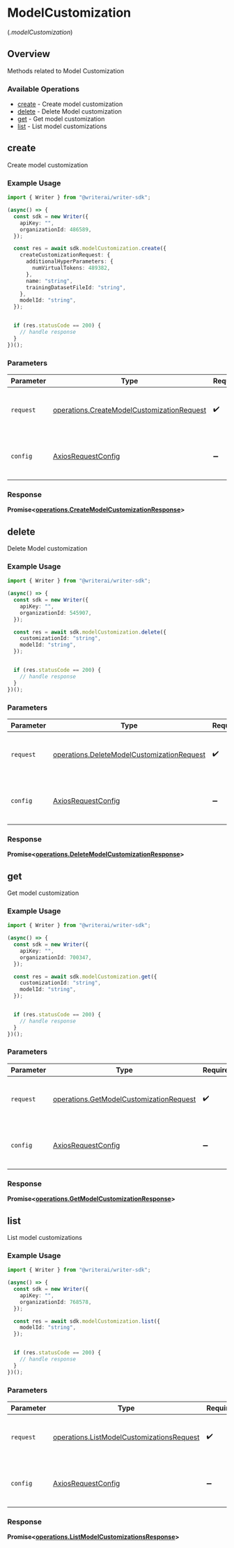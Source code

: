 # ModelCustomization
(*.modelCustomization*)

## Overview

Methods related to Model Customization

### Available Operations

* [create](#create) - Create model customization
* [delete](#delete) - Delete Model customization
* [get](#get) - Get model customization
* [list](#list) - List model customizations

## create

Create model customization

### Example Usage

```typescript
import { Writer } from "@writerai/writer-sdk";

(async() => {
  const sdk = new Writer({
    apiKey: "",
    organizationId: 486589,
  });

  const res = await sdk.modelCustomization.create({
    createCustomizationRequest: {
      additionalHyperParameters: {
        numVirtualTokens: 489382,
      },
      name: "string",
      trainingDatasetFileId: "string",
    },
    modelId: "string",
  });


  if (res.statusCode == 200) {
    // handle response
  }
})();
```

### Parameters

| Parameter                                                                                                | Type                                                                                                     | Required                                                                                                 | Description                                                                                              |
| -------------------------------------------------------------------------------------------------------- | -------------------------------------------------------------------------------------------------------- | -------------------------------------------------------------------------------------------------------- | -------------------------------------------------------------------------------------------------------- |
| `request`                                                                                                | [operations.CreateModelCustomizationRequest](../../models/operations/createmodelcustomizationrequest.md) | :heavy_check_mark:                                                                                       | The request object to use for the request.                                                               |
| `config`                                                                                                 | [AxiosRequestConfig](https://axios-http.com/docs/req_config)                                             | :heavy_minus_sign:                                                                                       | Available config options for making requests.                                                            |


### Response

**Promise<[operations.CreateModelCustomizationResponse](../../models/operations/createmodelcustomizationresponse.md)>**


## delete

Delete Model customization

### Example Usage

```typescript
import { Writer } from "@writerai/writer-sdk";

(async() => {
  const sdk = new Writer({
    apiKey: "",
    organizationId: 545907,
  });

  const res = await sdk.modelCustomization.delete({
    customizationId: "string",
    modelId: "string",
  });


  if (res.statusCode == 200) {
    // handle response
  }
})();
```

### Parameters

| Parameter                                                                                                | Type                                                                                                     | Required                                                                                                 | Description                                                                                              |
| -------------------------------------------------------------------------------------------------------- | -------------------------------------------------------------------------------------------------------- | -------------------------------------------------------------------------------------------------------- | -------------------------------------------------------------------------------------------------------- |
| `request`                                                                                                | [operations.DeleteModelCustomizationRequest](../../models/operations/deletemodelcustomizationrequest.md) | :heavy_check_mark:                                                                                       | The request object to use for the request.                                                               |
| `config`                                                                                                 | [AxiosRequestConfig](https://axios-http.com/docs/req_config)                                             | :heavy_minus_sign:                                                                                       | Available config options for making requests.                                                            |


### Response

**Promise<[operations.DeleteModelCustomizationResponse](../../models/operations/deletemodelcustomizationresponse.md)>**


## get

Get model customization

### Example Usage

```typescript
import { Writer } from "@writerai/writer-sdk";

(async() => {
  const sdk = new Writer({
    apiKey: "",
    organizationId: 700347,
  });

  const res = await sdk.modelCustomization.get({
    customizationId: "string",
    modelId: "string",
  });


  if (res.statusCode == 200) {
    // handle response
  }
})();
```

### Parameters

| Parameter                                                                                          | Type                                                                                               | Required                                                                                           | Description                                                                                        |
| -------------------------------------------------------------------------------------------------- | -------------------------------------------------------------------------------------------------- | -------------------------------------------------------------------------------------------------- | -------------------------------------------------------------------------------------------------- |
| `request`                                                                                          | [operations.GetModelCustomizationRequest](../../models/operations/getmodelcustomizationrequest.md) | :heavy_check_mark:                                                                                 | The request object to use for the request.                                                         |
| `config`                                                                                           | [AxiosRequestConfig](https://axios-http.com/docs/req_config)                                       | :heavy_minus_sign:                                                                                 | Available config options for making requests.                                                      |


### Response

**Promise<[operations.GetModelCustomizationResponse](../../models/operations/getmodelcustomizationresponse.md)>**


## list

List model customizations

### Example Usage

```typescript
import { Writer } from "@writerai/writer-sdk";

(async() => {
  const sdk = new Writer({
    apiKey: "",
    organizationId: 768578,
  });

  const res = await sdk.modelCustomization.list({
    modelId: "string",
  });


  if (res.statusCode == 200) {
    // handle response
  }
})();
```

### Parameters

| Parameter                                                                                              | Type                                                                                                   | Required                                                                                               | Description                                                                                            |
| ------------------------------------------------------------------------------------------------------ | ------------------------------------------------------------------------------------------------------ | ------------------------------------------------------------------------------------------------------ | ------------------------------------------------------------------------------------------------------ |
| `request`                                                                                              | [operations.ListModelCustomizationsRequest](../../models/operations/listmodelcustomizationsrequest.md) | :heavy_check_mark:                                                                                     | The request object to use for the request.                                                             |
| `config`                                                                                               | [AxiosRequestConfig](https://axios-http.com/docs/req_config)                                           | :heavy_minus_sign:                                                                                     | Available config options for making requests.                                                          |


### Response

**Promise<[operations.ListModelCustomizationsResponse](../../models/operations/listmodelcustomizationsresponse.md)>**

